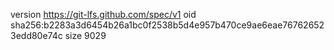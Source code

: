 version https://git-lfs.github.com/spec/v1
oid sha256:b2283a3d6454b26a1bc0f2538b5d4e957b470ce9ae6eae767626523edd80e74c
size 9029
